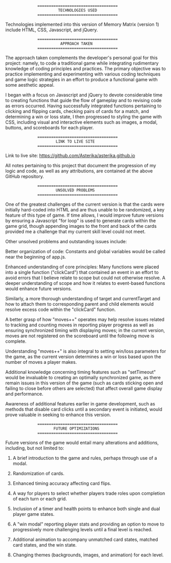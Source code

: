 
                  ===================================
                           TECHNOLOGIES USED
                  ===================================

Technologies implemented into this version of Memory Matrix (version 1) include
HTML, CSS, Javascript, and jQuery.


                  ===================================
                            APPROACH TAKEN
                  ===================================

The approach taken complements the developer's personal goal for this project:
namely, to code a traditional game while integrating rudimentary knowledge of
coding principles and practices. The primary objective was to practice
implementing and experimenting with various coding techniques and game logic
strategies in an effort to produce a functional game with some aesthetic
appeal.

I began with a focus on Javascript and jQuery to devote considerable time to
creating functions that guide the flow of gameplay and to revising code as
errors occurred. Having successfully integrated functions pertaining to clicking
and flipping cards, checking pairs of cards for a match, and determining a win
or loss state, I then progressed to styling the game with CSS, including visual
and interactive elements such as images, a modal, buttons, and scoreboards for
each player.


                  ===================================
                          LINK TO LIVE SITE
                  ===================================

Link to live site: https://github.com/Asterika/asterika.github.io

All notes pertaining to this project that document the progression of my logic
and code, as well as any attributions, are contained at the above GitHub
repository.


                  ===================================
                          UNSOLVED PROBLEMS
                  ===================================

One of the greatest challenges of the current version is that the cards were
initially hard-coded into HTML and are thus unable to be randomized, a key
feature of this type of game. If time allows, I would improve future versions
by ensuring a Javascript "for loop" is used to generate cards within the game
grid, though appending images to the front and back of the cards provided me a
challenge that my current skill level could not meet.

Other unsolved problems and outstanding issues include:

Better organization of code:
  Constants and global variables would be called near the beginning of app.js.

Enhanced understanding of core principles:
  Many functions were placed into a single function ("clickCard") that contained
  an event in an effort to avoid errors that I believe relate to scope but could
  not otherwise resolve. A deeper understanding of scope and how it relates to
  event-based functions would enhance future versions.  

  Similarly, a more thorough understanding of target and currentTarget and how to
  attach them to corresponding parent and child elements would resolve excess
  code within the "clickCard" function.

  A better grasp of how "moves++" operates may help resolve issues related to
  tracking and counting moves in reporting player progress as well as ensuring
  synchronized timing with displaying moves; in the current version, moves are
  not registered on the scoreboard until the following move is complete.

  Understanding "moves++" is also integral to setting win/loss parameters for
  the game, as the current version determines a win or loss based upon the
  number of moves a player makes.

  Additional knowledge concerning timing features such as "setTimeout" would be
  invaluable to creating an optimally synchronized game, as there remain issues
  in this version of the game (such as cards sticking open and failing to close
  before others are selected) that affect overall game display and performance.

  Awareness of additional features earlier in game development, such as methods
  that disable card clicks until a secondary event is initiated, would prove
  valuable in seeking to enhance this version.


                  ===================================
                         FUTURE OPTIMIZATIONS
                  ===================================

Future versions of the game would entail many alterations and additions,
including, but not limited to:

  1. A brief introduction to the game and rules, perhaps through use of a modal.

  2. Randomization of cards.

  3. Enhanced timing accuracy affecting card flips.

  4. A way for players to select whether players trade roles upon completion of
     each turn or each grid.

  5. Inclusion of a timer and health points to enhance both single and dual
     player game states.   

  6. A "win modal" reporting player stats and providing an option to move to
     progressively more challenging levels until a final level is reached.

  7. Additional animation to accompany unmatched card states, matched card
     states, and the win state.

  8. Changing themes (backgrounds, images, and animation) for each level.       
